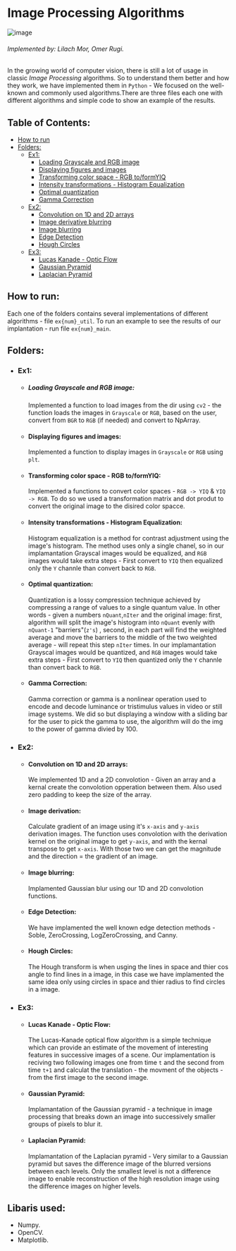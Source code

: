 # Image Processing Algorithms
![image](https://user-images.githubusercontent.com/57361655/139246010-72c61f67-f782-459a-9647-3c87abee8fdc.png)

###### *Implemented by: Lilach Mor, Omer Rugi.* 

In the growing world of computer vision, there is still a lot of usage in classic *Image Processing* algorithms.
So to understand them better and how they work, we have implemented them in `Python` - We focused on the well-known and commonly used algorithms.There are three files each one with different algorithms and simple code to show an example of the results.


## Table of Contents:
* [How to run](#HowTo)
* [Folders:](#Folders)
  * [Ex1:](#Ex1)
    * [Loading Grayscale and RGB image](#ImageLoading)
    * [Displaying figures and images](#ImageDisplay)
    * [Transforming color space - RGB to/formYIQ](#RGB_YIQ)
    * [Intensity transformations - Histogram Equalization](#HistEq)
    * [Optimal quantization](#Quant)
    * [Gamma Correction](#Gamma)
  * [Ex2:](#Ex2)
    * [Convolution on 1D and 2D arrays](#Conv)
    * [Image derivative blurring](#Derev)
    * [Image blurring](#Blur)
    * [Edge Detection](#EdgeDetection)
    * [Hough Circles](#Hough)
  * [Ex3:](#Ex3)
    * [Lucas Kanade - Optic Flow](#LK)
    * [Gaussian Pyramid](#GausPyr)
    * [Laplacian Pyramid](#LapPyr)



<a name = "HowTo"></a>
## How to run:
Each one of the folders contains several implementations of different algorithms - file `ex{num}_util`.
To run an example to see the results of our implantation - run file `ex{num}_main`.

<a name = "Folders"></a>
## Folders:
<a name = "Ex1"></a>
* ### Ex1:
  *  ##### Loading Grayscale and RGB image: <a name = "ImageLoading"></a>
      Implemented a function to load images from the dir using `cv2` - the function loads the images in `Grayscale` or `RGB`, based on the user, convert from `BGR` to `RGB` (if needed) and convert to NpArray.
<a name = "ImageDisplay"></a>
  * #### Displaying figures and images:
    Implemented a function to display images in `Grayscale` or `RGB` using `plt`.
<a name = "RGB_YIQ"></a>
  * #### Transforming color space - RGB to/formYIQ:
    Implemented a functions to convert color spaces - `RGB -> YIQ` & `YIQ -> RGB`.
    To do so we used a transformation matrix and dot produt to convert the original image to the disired color spacce.
<a name = "HistEq"></a>
  * #### Intensity transformations - Histogram Equalization:
    Histogram equalization is a method for contrast adjustment using the image's histogram.
    The method uses only a single chanel, so in our implamantation Grayscal images would be equalized, and `RGB` images would take extra steps - First convert to `YIQ` then equalized only the `Y` channle than convert back to `RGB`.
<a name = "Quant"></a>
  * #### Optimal quantization:
    Quantization is a lossy compression technique achieved by compressing a range of values to a single quantum value. In other words - given a numbers `nQuant`,`nIter` and the original image: first, algorithm will split the image's histogram into `nQuant` evenly with `nQuant-1` "barriers"(`z's`) , second, in each part will find the weighted average and move the barriers to the middle of the two weighted average - will repeat this step `nIter` times. In our implamantation Grayscal images would be quantized, and `RGB` images would take extra steps - First convert to `YIQ` then quantized only the `Y` channle than convert back to `RGB`.
<a name = "Gamma"></a>
  * #### Gamma Correction:
    Gamma correction or gamma is a nonlinear operation used to encode and decode luminance or tristimulus values in video or still image systems. We did so but displaying a window with a sliding bar for the user to pick the gamma to use, the algorithm will do the img to the power of gamma divied by 100.


  <a name = "Ex2"></a>
* ### Ex2:
  * #### Convolution on 1D and 2D arrays: <a name = "Conv"></a>
    We implemented 1D and a 2D convolotion - Given an array and a kernal create the convolotion opperation between them. Also used zero padding to keep the size of the array.
<a name = "Derev"></a>
  * #### Image derivation:
    Calculate gradient of an image using it's `x-axis` and `y-axis` derivation images.
    The function uses convolotion with the derivation kernel on the original image to get `y-axis`, and with the kernal transpose to get  `x-axis`.
    With those two we can get the magnitude and the direction = the gradient of an image.
<a name = "Blur"></a>
  * #### Image blurring:
    Implamented Gaussian blur using our 1D and 2D convolotion functions.
<a name = "EdgeDetection"></a>
  * #### Edge Detection:
    We have implamented the well known edge detection methods - Soble, ZeroCrossing, LogZeroCrossing, and Canny.
<a name = "Hough"></a>
  * #### Hough Circles:
    The Hough transform is when usging the lines in space and thier cos angle to find lines in a image, in this case we have implamented the same idea only using circles in space and thier radius to find circles in a image.


<a name = "Ex3"></a>
* ### Ex3:
   * #### Lucas Kanade - Optic Flow: <a name = "LK"></a>
      The Lucas-Kanade optical flow algorithm is a simple technique which can provide an estimate of the movement of interesting features in successive
   images of a scene. 
      Our implamentation is reciving two following images one from time `t` and the second from time `t+1` and calculat the translation - the movment of the objects - from the first image to the second image.
<a name = "GausPyr"></a>
   * #### Gaussian Pyramid:
      Implamantation of the Gaussian pyramid - a technique in image processing that breaks down an image into successively smaller groups of pixels to blur it.
<a name = "LapPyr"></a>
   * #### Laplacian Pyramid:
     Implamantation of the Laplacian pyramid - Very similar to a Gaussian pyramid but saves the difference image of the blurred versions between each levels. Only the smallest level is not a difference image to enable reconstruction of the high resolution image using the difference images on higher levels.

## Libaris used:
* Numpy.
* OpenCV.
* Matplotlib.
